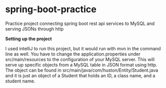 # spring-boot-practice
Practice project connecting spring boot rest api services to MySQL and serving JSONs through http

**Setting up the project**

I used intelliJ to run this project, but it would run with mvn in the command line as well. You have to change the application.properties under src/main/resources to the configuration of your MySQL server. This will serve up specific objects from a MySQL table in JSON format using http. The object can be found in src/main/java/com/huston/Entity/Student.java and it is just an object of a Student that holds an ID, a class name, and a student name.
